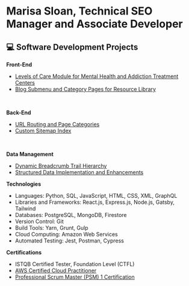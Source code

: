 # Marisa Sloan, Technical SEO Manager and Associate Developer

## 💻 Software Development Projects

<b>Front-End</b>
- [Levels of Care Module for Mental Health and Addiction Treatment Centers](https://github.com/MarisaNicoleSloan/career-portfolio/tree/main/levels-of-care)
- [Blog Submenu and Category Pages for Resource Library](https://github.com/MarisaNicoleSloan/career-portfolio/tree/main/blog-submenu)

<br>

<b>Back-End</b>
- [URL Routing and Page Categories](https://github.com/MarisaNicoleSloan/career-portfolio/tree/main/url-routes-page-categories)
- [Custom Sitemap Index](https://github.com/MarisaNicoleSloan/career-portfolio/tree/main/custom-sitemap-index)


<br>

<b>Data Management</b>
- [Dynamic Breadcrumb Trail Hierarchy](https://github.com/MarisaNicoleSloan/career-portfolio/tree/main/breadcrumb-trail)
- [Structured Data Implementation and Enhancements](https://github.com/MarisaNicoleSloan/career-portfolio/tree/main/medical-business-structured-data)


<b>Technologies</b>

- Languages: Python, SQL, JavaScript, HTML, CSS, XML, GraphQL
- Libraries and Frameworks: React.js, Express.js, Node.js, Gatsby, Tailwind
- Databases: PostgreSQL, MongoDB, Firestore
- Version Control: Git
- Build Tools: Yarn, Grunt, Gulp
- Cloud Computing: Amazon Web Services
- Automated Testing: Jest, Postman, Cypress

<b>Certifications</b>
- ISTQB Certified Tester, Foundation Level (CTFL)
- [AWS Certified Cloud Practitioner](https://www.credly.com/badges/870949cd-a6f4-48fe-8443-541ae36451e6?source=linked_in_profile)
- [Professional Scrum Master (PSM) 1 Certification](https://www.credly.com/badges/89dc0792-3636-43ed-ac76-9955e66c15b0?source=linked_in_profile)









